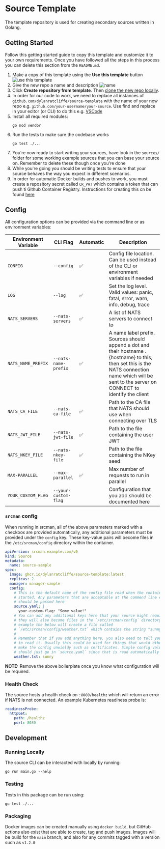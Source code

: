 # Source Template

The template repository is used for creating secondary sources written in Golang.

## Getting Started

Follow this getting started guide to copy this template and customize it to your own requirements. Once you have followed all the steps in this process you can delete this section from the `README.md`.

1. Make a copy of this template using the **Use this template** button ![use this template](https://docs.github.com/assets/images/help/repository/use-this-template-button.png)
1. Give the new repo a name and description ![name](https://docs.github.com/assets/images/help/repository/create-repository-name.png)
1. Click **Create repository from template**. Then [clone the new repo locally](https://docs.github.com/en/repositories/creating-and-managing-repositories/cloning-a-repository).
1. In order for our code to work, we need to replace all instances of `github.com/dylanratcliffe/source-template` with the name of your new repo e.g. `github.com/your-username/your-source`. Use find and replace in your editor (or CLI) to do this e.g. [VSCode](https://code.visualstudio.com/docs/editor/codebasics#_find-and-replace)
1. Install all required modules:
    ```shell
    go mod vendor
    ```
1. Run the tests to make sure the codebase works
    ```shell
    go test ./...
    ```
1. You're now ready to start writing your sources, have look in the `sources/` folder for some working example sources that you can base your source on. Remember to delete these though once you're done
1. While you're going you should be writing tests to ensure that your source behaves the way you expect in different scenarios.
1. In order for automatic Docker builds and pushes to work, you must create a repository secret called `CR_PAT` which contains a token that can push ti Github Container Registry. Instructions for creating this cn be found [here](https://docs.github.com/en/packages/working-with-a-github-packages-registry/working-with-the-container-registry#authenticating-to-the-container-registry)


## Config

All configuration options can be provided via the command line or as environment variables:

| Environment Variable | CLI Flag | Automatic | Description |
|----------------------|----------|-----------|-------------|
| `CONFIG`| `--config` | ✅ | Config file location. Can be used instead of the CLI or environment variables if needed |
| `LOG`| `--log` | ✅ | Set the log level. Valid values: panic, fatal, error, warn, info, debug, trace |
| `NATS_SERVERS`| `--nats-servers` | ✅ | A list of NATS servers to connect to |
| `NATS_NAME_PREFIX`| `--nats-name-prefix` | ✅ | A name label prefix. Sources should append a dot and their hostname .{hostname} to this, then set this is the NATS connection name which will be sent to the server on CONNECT to identify the client |
| `NATS_CA_FILE`| `--nats-ca-file` | ✅ | Path to the CA file that NATS should use when connecting over TLS |
| `NATS_JWT_FILE`| `--nats-jwt-file` | ✅ | Path to the file containing the user JWT |
| `NATS_NKEY_FILE`| `--nats-nkey-file` | ✅ | Path to the file containing the NKey seed |
| `MAX-PARALLEL`| `--max-parallel` | ✅ | Max number of requests to run in parallel |
| `YOUR_CUSTOM_FLAG`| `--your-custom-flag` |   | Configuration that you add should be documented here |

### `srcman` config

When running in srcman, all of the above parameters marked with a checkbox are provided automatically, any additional parameters must be provided under the `config` key. These key-value pairs will become files in the `/etc/srcman/config` directory within the container.

```yaml
apiVersion: srcman.example.com/v0
kind: Source
metadata:
  name: source-sample
spec:
  image: ghcr.io/dylanratcliffe/source-template:latest
  replicas: 2
  manager: manager-sample
  config:
    # This is the default name of the config file read when the container is
    # started. Any parameters that are acceptable at the commend line can and
    # should be passed here
    source.yaml: |
      your-custom-flag: "Some value!"
    # You can add any additional keys here that your source might require and
    # they will also become files in the `/etc/srcman/config` directory. For
    # example the below will create a file called
    # `/etc/srcman/config/weather.txt` which contains the string "sunny".
    #
    # Remember that if you add anything here, you also need to tell your source
    # to read it. Usually this could be used for things that would otherwise
    # make the config unwieldy such as certificates. Simple config values
    # should just go in `source.yaml` since that is read automatically
    weather.txt: sunny

```

**NOTE:** Remove the above boilerplate once you know what configuration will be required.

### Health Check

The source hosts a health check on `:8080/healthz` which will return an error if NATS is not connected. An example Kubernetes readiness probe is:

```yaml
readinessProbe:
  httpGet:
    path: /healthz
    port: 8080
```

## Development

### Running Locally

The source CLI can be interacted with locally by running:

```shell
go run main.go --help
```

### Testing

Tests in this package can be run using:

```shell
go test ./...
```

### Packaging

Docker images can be created manually using `docker build`, but GitHub actions also exist that are able to create, tag and push images. Images will be build for the `main` branch, and also for any commits tagged with a version such as `v1.2.0`
